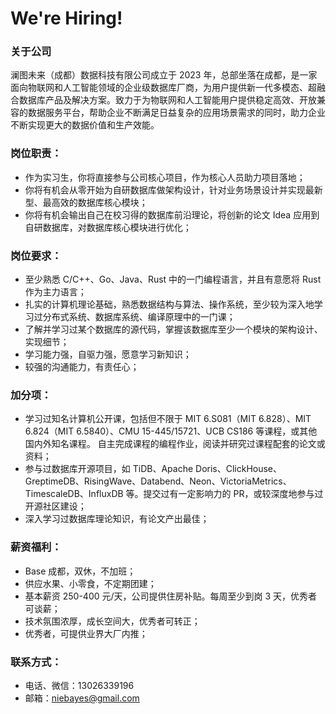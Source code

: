 # We're Hiring!

### 关于公司
澜图未来（成都）数据科技有限公司成立于 2023 年，总部坐落在成都，是一家面向物联网和人工智能领域的企业级数据库厂商，为用户提供新一代多模态、超融合数据库产品及解决方案。致力于为物联网和人工智能用户提供稳定高效、开放兼容的数据服务平台，帮助企业不断满足日益复杂的应用场景需求的同时，助力企业不断实现更大的数据价值和生产效能。

### 岗位职责：
- 作为实习生，你将直接参与公司核心项目，作为核心人员助力项目落地；
- 你将有机会从零开始为自研数据库做架构设计，针对业务场景设计并实现最新型、最高效的数据库核心模块；
- 你将有机会输出自己在校习得的数据库前沿理论，将创新的论文 Idea 应用到自研数据库，对数据库核心模块进行优化；

### 岗位要求：
- 至少熟悉 C/C++、Go、Java、Rust 中的一门编程语言，并且有意愿将 Rust 作为主力语言；
- 扎实的计算机理论基础，熟悉数据结构与算法、操作系统，至少较为深入地学习过分布式系统、数据库系统、编译原理中的一门课；
- 了解并学习过某个数据库的源代码，掌握该数据库至少一个模块的架构设计、实现细节；
- 学习能力强，自驱力强，愿意学习新知识；
- 较强的沟通能力，有责任心；

### 加分项：
- 学习过知名计算机公开课，包括但不限于 MIT 6.S081（MIT 6.828）、MIT 6.824（MIT 6.5840）、CMU 15-445/15721、UCB CS186 等课程，或其他国内外知名课程。 自主完成课程的编程作业，阅读并研究过课程配套的论文或资料；
- 参与过数据库开源项目，如 TiDB、Apache Doris、ClickHouse、GreptimeDB、RisingWave、Databend、Neon、VictoriaMetrics、TimescaleDB、InfluxDB 等。提交过有一定影响力的 PR，或较深度地参与过开源社区建设；
- 深入学习过数据库理论知识，有论文产出最佳；

### 薪资福利：
- Base 成都，双休，不加班；
- 供应水果、小零食，不定期团建；
- 基本薪资 250-400 元/天，公司提供住房补贴。每周至少到岗 3 天，优秀者可谈薪；
- 技术氛围浓厚，成长空间大，优秀者可转正；
- 优秀者，可提供业界大厂内推；

### 联系方式：
- 电话、微信：13026339196
- 邮箱：niebayes@gmail.com
